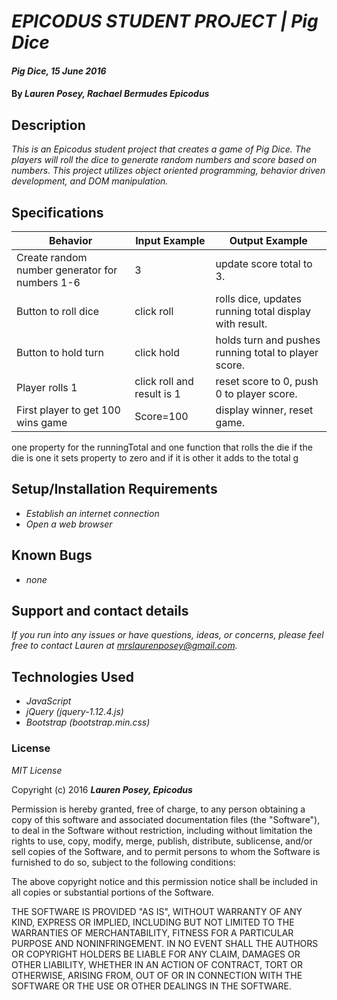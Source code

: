# _EPICODUS STUDENT PROJECT | Pig Dice_

#### _Pig Dice, 15 June 2016_

#### By _**Lauren Posey, Rachael Bermudes Epicodus**_

## Description

_This is an Epicodus student project that creates a game of Pig Dice. The players will roll the dice to generate random numbers and score based on numbers. This project utilizes object oriented programming, behavior driven development, and DOM manipulation._

## Specifications

Behavior  | Input Example | Output Example
------------- | ------------- | -------------
Create random number generator for numbers 1-6 | 3 | update score total to 3.
Button to roll dice   | click roll | rolls dice, updates running total display with result.  
Button to hold turn  | click hold  | holds turn and pushes running total to player score.
Player rolls 1 | click roll and result is 1  | reset score to 0, push 0 to player score.
First player to get 100 wins game |  Score=100 | display winner, reset game.
one property for the runningTotal and one function that rolls the die if the die is one it sets property to zero and if it is other it adds to the total g


## Setup/Installation Requirements

* _Establish an internet connection_
* _Open a web browser_

## Known Bugs

* _none_

## Support and contact details

_If you run into any issues or have questions, ideas, or concerns, please feel free to contact Lauren at <a href="mailto:mrslaurenposey@gmail.com">mrslaurenposey@gmail.com</a>._

## Technologies Used

* _JavaScript_
* _jQuery (jquery-1.12.4.js)_
* _Bootstrap (bootstrap.min.css)_

### License

*MIT License*

Copyright (c) 2016 **_Lauren Posey, Epicodus_**

Permission is hereby granted, free of charge, to any person obtaining a copy of this software and associated documentation files (the "Software"), to deal in the Software without restriction, including without limitation the rights to use, copy, modify, merge, publish, distribute, sublicense, and/or sell copies of the Software, and to permit persons to whom the Software is furnished to do so, subject to the following conditions:

The above copyright notice and this permission notice shall be included in all copies or substantial portions of the Software.

THE SOFTWARE IS PROVIDED "AS IS", WITHOUT WARRANTY OF ANY KIND, EXPRESS OR IMPLIED, INCLUDING BUT NOT LIMITED TO THE WARRANTIES OF MERCHANTABILITY, FITNESS FOR A PARTICULAR PURPOSE AND NONINFRINGEMENT. IN NO EVENT SHALL THE AUTHORS OR COPYRIGHT HOLDERS BE LIABLE FOR ANY CLAIM, DAMAGES OR OTHER LIABILITY, WHETHER IN AN ACTION OF CONTRACT, TORT OR OTHERWISE, ARISING FROM, OUT OF OR IN CONNECTION WITH THE SOFTWARE OR THE USE OR OTHER DEALINGS IN THE SOFTWARE.
